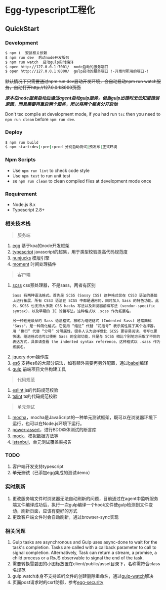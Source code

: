 # Egg-typescript工程化

## QuickStart

### Development

```bash
$ npm i  安装相关依赖
$ npm run dev  启动node开发服务
$ npm run watch  启动gulp实时编译
$ open http://127.0.0.1:7001/  node启动的服务端口
$ open http://127.0.0.1:8000/  gulp启动的服务端口 !-开发时所用的端口-!
```

~~默认情况下只需要通过npm run dev启动开发环境，会自动启动npm run watch服务，自动打开http://127.0.0.1:8000页面~~

***原本在node服务启动后通过agent启动gulp服务，但当gulp出错时无法知道错误原因，而且需要再重启两个服务，所以将两个服务分开启动***

Don't tsc compile at development mode, if you had run `tsc` then you need to `npm run clean` before `npm run dev`.

### Deploy

```bash
$ npm run build
$ npm start:dev|:pre|:prod 分别启动测试|预发布|正式环境
```

### Npm Scripts

- Use `npm run lint` to check code style
- Use `npm test` to run unit test
- se `npm run clean` to clean compiled files at development mode once

### Requirement

- Node.js 8.x
- Typescript 2.8+

### 相关技术栈

> 服务端

1. [egg](https://eggjs.app/zh-cn/intro/quickstart.html) 基于koa的node开发框架
2. [typescript](https://www.tslang.cn/docs/handbook/basic-types.html) javascript的超集，用于类型校验提高代码规范度
3. [nunjucks](https://mozilla.github.io/nunjucks/cn/templating.html) 模版引擎
4. [moment](http://momentjs.cn/) 时间处理插件

> 客户端

1. [scss](https://www.sass.hk/) css预处理器，不是sass，两者有区别
     ````
     Sass 有两种语法格式。首先是 SCSS (Sassy CSS) 这种格式仅在 CSS3 语法的基础上进行拓展，所有 CSS3 语法在 SCSS 中都是通用的，同时加入 Sass 的特色功能。此外，SCSS 也支持大多数 CSS hacks 写法以及浏览器前缀写法 (vendor-specific syntax)，以及早期的 IE 滤镜写法。这种格式以 .scss 作为拓展名。
     
     另一种也是最早的 Sass 语法格式，被称为缩进格式 (Indented Sass) 通常简称 "Sass"，是一种简化格式。它使用 “缩进” 代替 “花括号” 表示属性属于某个选择器，用 “换行” 代替 “分号” 分隔属性，很多人认为这样做比 SCSS 更容易阅读，书写也更快速。缩进格式也可以使用 Sass 的全部功能，只是与 SCSS 相比个别地方采取了不同的表达方式，具体请查看 the indented syntax reference。这种格式以 .sass 作为拓展名。
2. [jquery](http://jquery.cuishifeng.cn/) dom操作库
3. [es6](http://es6.ruanyifeng.com/) 支持es6的大部分语法，如有额外需要再另外配置，通过[babel](https://www.babeljs.cn/docs/core-packages/)编译
4. [gulp](https://www.gulpjs.com.cn/docs/getting-started/) 前端项目文件构建工具

> 代码规范

1. [eslint](http://eslint.cn/) js的代码规范校验
2. [tslint](https://palantir.github.io/tslint/rules/) ts的代码规范校验

> 单元测试

1. [mocha](https://segmentfault.com/a/1190000011362879)，mocha是JavaScript的一种单元测试框架，既可以在浏览器环境下运行，也可以在Node.js环境下运行。
2. [power-assert](https://www.jianshu.com/p/41ced3207a0c)，进行BDD单体测试的断言库
3. [mock](https://github.com/node-modules/mm#api)，模拟数据方法等
4. [istanbul](https://github.com/gotwarlost/istanbul#readme)，单元测试覆盖率报告
### TODO
1. 客户端开发支持typescript
2. ~~单元测试~~（已添加egg集成的测试demo）

### 实时刷新
1. 更改服务端文件时浏览器无法自动刷新的问题，目前通过在agent中监听服务端文件编译成功后，执行一次gulp编译一个hook文件使gulp检测到文件变动，刷新页面，应该有更好的方式
2. 更改客户端文件时会自动刷新，通过browser-sync实现

### 相关问题
1. Gulp tasks are asynchronous and Gulp uses async-done to wait for the task's completion. Tasks are called with a callback parameter to call to signal completion. Alternatively, Task can return a stream, a promise, a child process or a RxJS observable to signal the end of the task.
2. 需要转换雪碧图的小图标放置在client/public/asset目录下，名称需符合class名规范
3. gulp.watch本身不支持监听文件的创建删除重命名，通过[gulp-watch](https://github.com/floatdrop/gulp-watch)解决
4. 页面post请求时的csrf防御，参考[egg-security](https://eggjs.org/zh-cn/core/security.html)